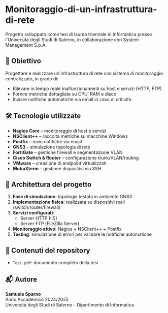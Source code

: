 # Monitoraggio-di-un-infrastruttura-di-rete

Progetto sviluppato come tesi di laurea triennale in Informatica presso l'Università degli Studi di Salerno, in collaborazione con System Management S.p.A.

## 🎯 Obiettivo

Progettare e realizzare un'infrastruttura di rete con sistema di monitoraggio centralizzato, in grado di:
- Rilevare in tempo reale malfunzionamenti su host e servizi (HTTP, FTP)
- Fornire metriche dettagliate su CPU, RAM e disco
- Inviare notifiche automatiche via email in caso di criticità

## 🛠️ Tecnologie utilizzate

- **Nagios Core** – monitoraggio di host e servizi
- **NSClient++** – raccolta metriche su macchine Windows
- **Postfix** – invio notifiche via email
- **GNS3** – simulazione topologia di rete
- **FortiGate** – gestione firewall e segmentazione VLAN
- **Cisco Switch & Router** – configurazione trunk/VLAN/routing
- **VMware** – creazione di endpoint virtualizzati
- **MobaXterm** – gestione dispositivi via SSH

## 🧪 Architettura del progetto

1. **Fase di simulazione**: topologia testata in ambiente GNS3
2. **Implementazione fisica**: realizzata su dispositivi reali (switch/router/firewall)
3. **Servizi configurati**:
   - Server HTTP (IIS)
   - Server FTP (FileZilla Server)
4. **Monitoraggio attivo**: Nagios + NSClient++ + Postfix
5. **Testing**: simulazione di errori per validare le notifiche automatiche

## 📄 Contenuti del repository

- `Tesi.pdf`: documento completo della tesi

## 📬 Autore

**Samuele Sparno**  
Anno Accademico 2024/2025  
Università degli Studi di Salerno – Dipartimento di Informatica

